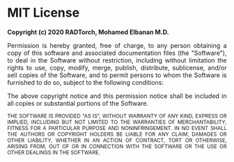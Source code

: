 # MIT License

**Copyright (c) 2020 RADTorch, Mohamed Elbanan M.D.**

<p style='text-align: justify;'>
Permission is hereby granted, free of charge, to any person obtaining a copy
of this software and associated documentation files (the "Software"), to deal
in the Software without restriction, including without limitation the rights
to use, copy, modify, merge, publish, distribute, sublicense, and/or sell
copies of the Software, and to permit persons to whom the Software is
furnished to do so, subject to the following conditions:
</p>


<p style='text-align: justify;'>
The above copyright notice and this permission notice shall be included in all
copies or substantial portions of the Software.
</p>

<p style='text-align: justify;'>
<small>
THE SOFTWARE IS PROVIDED "AS IS", WITHOUT WARRANTY OF ANY KIND, EXPRESS OR
IMPLIED, INCLUDING BUT NOT LIMITED TO THE WARRANTIES OF MERCHANTABILITY,
FITNESS FOR A PARTICULAR PURPOSE AND NONINFRINGEMENT. IN NO EVENT SHALL THE
AUTHORS OR COPYRIGHT HOLDERS BE LIABLE FOR ANY CLAIM, DAMAGES OR OTHER
LIABILITY, WHETHER IN AN ACTION OF CONTRACT, TORT OR OTHERWISE, ARISING FROM,
OUT OF OR IN CONNECTION WITH THE SOFTWARE OR THE USE OR OTHER DEALINGS IN THE
SOFTWARE.
</small>
</p>
